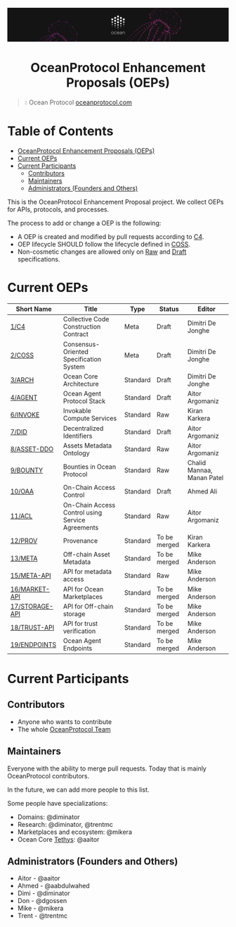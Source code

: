 [![banner](doc/img/repo-banner@2x.png)](https://oceanprotocol.com)

<h1 align="center">OceanProtocol Enhancement Proposals (OEPs)</h1>

> 💧 Ocean Protocol
> [oceanprotocol.com](https://oceanprotocol.com)


Table of Contents
=================

   * [OceanProtocol Enhancement Proposals (OEPs)](#oceanprotocol-enhancement-proposals-oeps)
   * [Current OEPs](#current-oeps)
   * [Current Participants](#current-participants)
      * [Contributors](#contributors)
      * [Maintainers](#maintainers)
      * [Administrators (Founders and Others)](#administrators-founders-and-others)


This is the OceanProtocol Enhancement Proposal project. We collect OEPs for APIs, protocols, and processes.

The process to add or change a OEP is the following:
- A OEP is created and modified by pull requests according to [C4](./1).
- OEP lifecycle SHOULD follow the lifecycle defined in [COSS](./2).
- Non-cosmetic changes are allowed only on [Raw](./2#raw-oeps) and [Draft](./2#draft-oeps) specifications.

# Current OEPs

Short Name          | Title                                                        | Type     | Status       | Editor
--------------------|--------------------------------------------------------------|----------|--------------|-------
[1/C4](1)           | Collective Code Construction Contract                        | Meta     | Draft        | Dimitri De Jonghe
[2/COSS](2)         | Consensus-Oriented Specification System                      | Meta     | Draft        | Dimitri De Jonghe
[3/ARCH](3)         | Ocean Core Architecture                                      | Standard | Draft        | Dimitri De Jonghe
[4/AGENT](4)        | Ocean Agent Protocol Stack                                   | Standard | Draft        | Aitor Argomaniz
[6/INVOKE](4)       | Invokable Compute Services                                   | Standard | Raw          | Kiran Karkera
[7/DID](7)          | Decentralized Identifiers                                    | Standard | Draft        | Aitor Argomaniz
[8/ASSET-DDO](8)    | Assets Metadata Ontology                                     | Standard | Raw          | Aitor Argomaniz
[9/BOUNTY](9)       | Bounties in Ocean Protocol                                   | Standard | Raw          | Chalid Mannaa, Manan Patel
[10/OAA](10)        | On-Chain Access Control                                      | Standard | Draft        | Ahmed Ali
[11/ACL](11)        | On-Chain Access Control using Service Agreements             | Standard | Raw          | Aitor Argomaniz
[12/PROV](12)       | Provenance                                                   | Standard | To be merged | Kiran Karkera
[13/META](13)       | Off-chain Asset Metadata                                     | Standard | To be merged | Mike Anderson
[15/META-API](15)   | API for metadata access                                      | Standard | Raw          | Mike Anderson
[16/MARKET-API](16) | API for Ocean Marketplaces                                   | Standard | To be merged | Mike Anderson
[17/STORAGE-API](17)| API for Off-chain storage                                    | Standard | To be merged | Mike Anderson
[18/TRUST-API](18)  | API for trust verification                                   | Standard | To be merged | Mike Anderson
[19/ENDPOINTS](19)  | Ocean Agent Endpoints                                        | Standard | To be merged | Mike Anderson

# Current Participants

## Contributors

- Anyone who wants to contribute
- The whole [OceanProtocol Team](https://github.com/orgs/oceanprotocol/people)

## Maintainers

Everyone with the ability to merge pull requests. Today that is mainly OceanProtocol contributors.

In the future, we can add more people to this list.

Some people have specializations:

- Domains: @diminator
- Research: @diminator, @trentmc
- Marketplaces and ecosystem: @mikera
- Ocean Core [Tethys](https://github.com/oceanprotocol/ocean/projects/2): @aaitor

## Administrators (Founders and Others)

- Aitor - @aaitor
- Ahmed - @aabdulwahed
- Dimi - @diminator
- Don - @dgossen
- Mike - @mikera
- Trent - @trentmc

